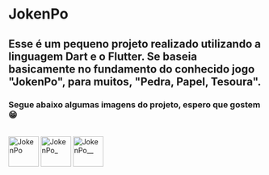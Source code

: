 # JokenPo

## Esse é um pequeno projeto realizado utilizando a linguagem Dart e o Flutter. Se baseia basicamente no fundamento do conhecido jogo "JokenPo", para muitos, "Pedra, Papel, Tesoura". 

### Segue abaixo algumas imagens do projeto, espero que gostem 😁

<div style="display: inline_block"><br>
  <img alt="JokenPo" height="60" width="60" src="https://cdn.discordapp.com/attachments/758866002968182795/929876758436675664/WhatsApp_Image_2022-01-09_at_8.02.06_PM_1.jpeg"/>
  <img alt="JokenPo_" height="60" width="60" src="https://cdn.discordapp.com/attachments/758866002968182795/929876758667358238/WhatsApp_Image_2022-01-09_at_8.02.06_PM.jpeg"/>
  <img alt="JokenPo__" height="60" width="60" src="https://cdn.discordapp.com/attachments/758866002968182795/929876759015477299/WhatsApp_Image_2022-01-09_at_8.02.06_PM_2.jpeg"/> 
</div>
